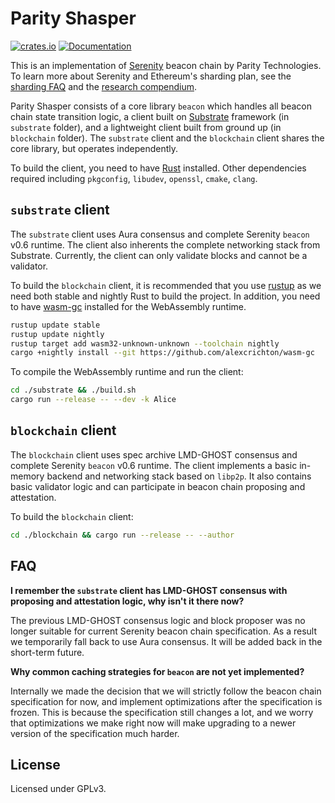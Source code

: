 # Parity Shasper

[![crates.io](https://img.shields.io/crates/v/beacon.svg)](https://crates.io/crates/beacon)
[![Documentation](https://docs.rs/beacon/badge.svg)](https://docs.rs/beacon)

This is an implementation of
[Serenity](https://github.com/ethereum/eth2.0-specs) beacon chain by Parity
Technologies. To learn more about Serenity and Ethereum's sharding plan, see the
[sharding FAQ](https://github.com/ethereum/wiki/wiki/Sharding-FAQ) and the
[research compendium](https://notes.ethereum.org/s/H1PGqDhpm).

Parity Shasper consists of a core library `beacon` which handles all beacon
chain state transition logic, a client built on
[Substrate](https://github.com/paritytech/substrate) framework (in `substrate`
folder), and a lightweight client built from ground up (in `blockchain`
folder). The `substrate` client and the `blockchain` client shares the core
library, but operates independently.

To build the client, you need to have [Rust](https://www.rust-lang.org/)
installed. Other dependencies required including `pkgconfig`, `libudev`,
`openssl`, `cmake`, `clang`.

## `substrate` client

The `substrate` client uses Aura consensus and complete Serenity `beacon` v0.6
runtime. The client also inherents the complete networking stack from
Substrate. Currently, the client can only validate blocks and cannot be a
validator.

To build the `blockchain` client, it is recommended that you use
[rustup](https://rustup.rs) as we need both stable and nightly Rust to build the
project. In addition, you need to have
[wasm-gc](https://github.com/alexcrichton/wasm-gc) installed for the WebAssembly
runtime.

```bash
rustup update stable
rustup update nightly
rustup target add wasm32-unknown-unknown --toolchain nightly
cargo +nightly install --git https://github.com/alexcrichton/wasm-gc
```

To compile the WebAssembly runtime and run the client:

```bash
cd ./substrate && ./build.sh
cargo run --release -- --dev -k Alice
```

## `blockchain` client

The `blockchain` client uses spec archive LMD-GHOST consensus and complete
Serenity `beacon` v0.6 runtime. The client implements a basic in-memory backend
and networking stack based on `libp2p`. It also contains basic validator logic
and can participate in beacon chain proposing and attestation.

To build the `blockchain` client:

```bash
cd ./blockchain && cargo run --release -- --author
```

## FAQ

**I remember the `substrate` client has LMD-GHOST consensus with proposing and
attestation logic, why isn't it there now?**

The previous LMD-GHOST consensus logic and block proposer was no longer suitable
for current Serenity beacon chain specification. As a result we temporarily fall
back to use Aura consensus. It will be added back in the short-term future.

**Why common caching strategies for `beacon` are not yet implemented?**

Internally we made the decision that we will strictly follow the beacon chain
specification for now, and implement optimizations after the specification is
frozen. This is because the specification still changes a lot, and we worry that
optimizations we make right now will make upgrading to a newer version of the
specification much harder.

## License

Licensed under GPLv3.
